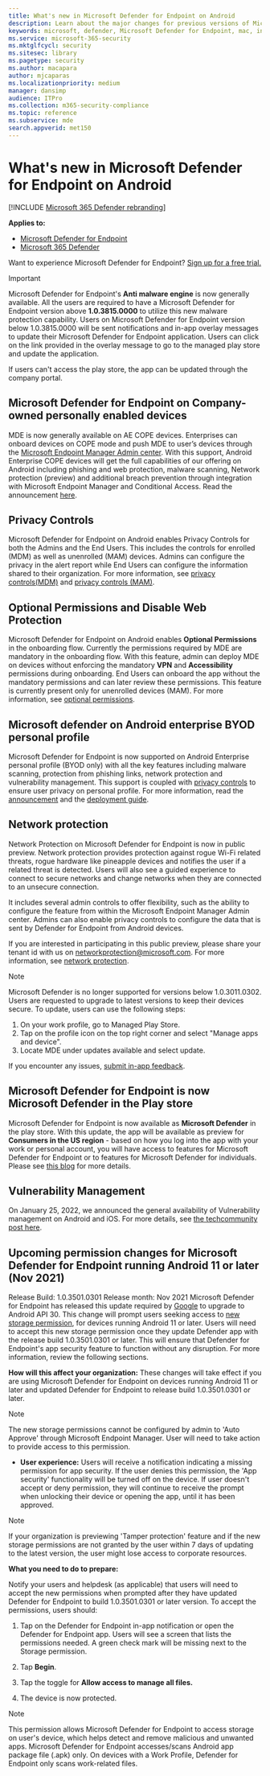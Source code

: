 ```yaml
---
title: What's new in Microsoft Defender for Endpoint on Android
description: Learn about the major changes for previous versions of Microsoft Defender for Endpoint on Android.
keywords: microsoft, defender, Microsoft Defender for Endpoint, mac, installation, macos, whatsnew
ms.service: microsoft-365-security
ms.mktglfcycl: security
ms.sitesec: library
ms.pagetype: security
ms.author: macapara
author: mjcaparas
ms.localizationpriority: medium
manager: dansimp
audience: ITPro
ms.collection: m365-security-compliance
ms.topic: reference
ms.subservice: mde
search.appverid: met150
---
```


# What's new in Microsoft Defender for Endpoint on Android

[!INCLUDE [Microsoft 365 Defender rebranding](../../includes/microsoft-defender.md)]

**Applies to:**
- [Microsoft Defender for Endpoint](https://go.microsoft.com/fwlink/p/?linkid=2154037)
- [Microsoft 365 Defender](https://go.microsoft.com/fwlink/?linkid=2118804)

Want to experience Microsoft Defender for Endpoint? [Sign up for a free trial.](https://signup.microsoft.com/create-account/signup?products=7f379fee-c4f9-4278-b0a1-e4c8c2fcdf7e&ru=https://aka.ms/MDEp2OpenTrial?ocid=docs-wdatp-exposedapis-abovefoldlink)

>[!IMPORTANT]
> Microsoft Defender for Endpoint's **Anti malware engine** is now generally available. All the users are required to have a Microsoft Defender for Endpoint version above **1.0.3815.0000** to utilize this new malware protection capability. Users on Microsoft Defender for Endpoint version below 1.0.3815.0000 will be sent notifications and in-app overlay messages to update their Microsoft Defender for Endpoint application. Users can click on the link provided in the overlay message to  go to the managed play store and update the application. 
>
> If users can't access the play store, the app can be updated through the company portal. 

## Microsoft Defender for Endpoint on Company-owned personally enabled devices
MDE is now generally available on AE COPE devices. Enterprises can onboard devices on COPE mode and push MDE to user’s devices through the [Microsoft Endpoint Manager Admin center](https://endpoint.microsoft.com). With this support, Android Enterprise COPE devices will get the full capabilities of our offering on Android including phishing and web protection, malware scanning, Network protection (preview) and additional breach prevention through integration with Microsoft Endpoint Manager and Conditional Access. Read the announcement [here](https://techcommunity.microsoft.com/t5/microsoft-defender-for-endpoint/microsoft-defender-for-endpoint-is-now-available-on-android/ba-p/3626100).

## Privacy Controls

Microsoft Defender for Endpoint on Android enables Privacy Controls for both the Admins and the End Users. This includes the controls for enrolled (MDM) as well as unenrolled (MAM) devices. Admins can configure the privacy in the alert report while End Users can configure the information shared to their organization. For more information, see [privacy controls(MDM)](/microsoft-365/security/defender-endpoint/android-configure#privacy-controls) and [privacy controls (MAM)](/microsoft-365/security/defender-endpoint/android-configure-mam#configure-privacy-controls).

## Optional Permissions and Disable Web Protection

Microsoft Defender for Endpoint on Android enables **Optional Permissions** in the onboarding flow. Currently the permissions required by MDE are mandatory in the onboarding flow. With this feature, admin can deploy MDE on devices without enforcing the mandatory **VPN** and **Accessibility** permissions during onboarding. End Users can onboard the app without the mandatory permissions and can later review these permissions. This feature is currently present only for unenrolled devices (MAM). For more information, see [optional permissions](/microsoft-365/security/defender-endpoint/android-configure-mam#optional-permissions).


## Microsoft defender on Android enterprise BYOD personal profile
Microsoft Defender for Endpoint is now supported on Android Enterprise personal profile (BYOD only) with all the key features including malware scanning, protection from phishing links, network protection and vulnerability management. This support is coupled with [privacy controls](/microsoft-365/security/defender-endpoint/android-configure#privacy-controls) to ensure user privacy on personal profile. For more information, read the [announcement](https://techcommunity.microsoft.com/t5/microsoft-defender-for-endpoint/announcing-the-public-preview-of-defender-for-endpoint-personal/ba-p/3370979) and the [deployment guide](/microsoft-365/security/defender-endpoint/android-intune#set-up-microsoft-defender-in-personal-profile-on-android-enterprise-in-byod-mode).

## Network protection
Network Protection on Microsoft Defender for Endpoint is now in public preview. Network protection provides protection against rogue Wi-Fi related threats, rogue hardware like pineapple devices and notifies the user if a related threat is detected. Users will also see a guided experience to connect to secure networks and change networks when they are connected to an unsecure connection.

It includes several admin controls to offer flexibility, such as the ability to configure the feature from within the Microsoft Endpoint Manager Admin center. Admins can also enable privacy controls to configure the data that is sent by Defender for Endpoint from Android devices. 

If you are interested in participating in this public preview, please share your tenant id with us on networkprotection@microsoft.com. For more information, see [network protection](/microsoft-365/security/defender-endpoint/android-configure).

>[!NOTE]
>Microsoft Defender is no longer supported for versions below 1.0.3011.0302. Users are requested to upgrade to latest versions to keep their devices secure.
To update, users can use the following steps:
>1. On your work profile, go to Managed Play Store.
>2. Tap on the profile icon on the top right corner and select "Manage apps and device".
>3. Locate MDE under updates available and select update.
>
>If you encounter any issues, [submit in-app feedback](/security/defender-endpoint/android-support-signin#send-in-app-feedback).

## Microsoft Defender for Endpoint is now Microsoft Defender in the Play store

Microsoft Defender for Endpoint is now available as **Microsoft Defender** in the play store. With this update, the app will be available as preview for **Consumers in the US region** - based on how you log into the app with your work or personal account, you will have access to features for Microsoft Defender for Endpoint or to features for Microsoft Defender for individuals. Please see [this blog](https://www.microsoft.com/microsoft-365/microsoft-defender-for-individuals) for more details.

## Vulnerability Management

On January 25, 2022, we announced the general availability of Vulnerability management on Android and iOS. For more details, see [the techcommunity post here](https://techcommunity.microsoft.com/t5/microsoft-defender-for-endpoint/announcing-general-availability-of-vulnerability-management/ba-p/3071663).

## Upcoming permission changes for Microsoft Defender for Endpoint running Android 11 or later (Nov 2021)

Release Build: 1.0.3501.0301
Release month: Nov 2021
Microsoft Defender for Endpoint has released this update required by [Google](https://developer.android.com/distribute/play-policies#APILevel30) to upgrade to Android API 30. This change will prompt users seeking access to [new storage permission](https://developer.android.com/training/data-storage/manage-all-files#all-files-access-google-play), for devices running Android 11 or later. Users will need to accept this new storage permission once they update Defender app with the release build 1.0.3501.0301 or later. This will ensure that Defender for Endpoint's app security feature to function without any disruption. For more information, review the following sections.

**How will this affect your organization:**
These changes will take effect if you are using Microsoft Defender for Endpoint on devices running Android 11 or later and updated Defender for Endpoint to release build 1.0.3501.0301 or later.

> [!NOTE]
> The new storage permissions cannot be configured by admin to 'Auto Approve' through Microsoft Endpoint Manager. User will need to take action to provide access to this permission.

- **User experience:** Users will receive a notification indicating a missing permission for app security. If the user denies this permission, the 'App security' functionality will be turned off on the device. If user doesn't accept or deny permission, they will continue to receive the prompt when unlocking their device or opening the app, until it has been approved.

> [!NOTE]
> If your organization is previewing 'Tamper protection' feature and if the new storage permissions are not granted by the user within 7 days of updating to the latest version, the user might lose access to corporate resources.

**What you need to do to prepare:**

Notify your users and helpdesk (as applicable) that users will need to accept the new permissions when prompted after they have updated Defender for Endpoint to build 1.0.3501.0301 or later version. To accept the permissions, users should:

1. Tap on the Defender for Endpoint in-app notification or open the Defender for Endpoint app. Users will see a screen that lists the permissions needed. A green check mark will be missing next to the Storage permission.

2. Tap **Begin**.

3. Tap the toggle for **Allow access to manage all files.**

4. The device is now protected.

  > [!NOTE]
  > This permission allows Microsoft Defender for Endpoint to access storage on user's device, which helps detect and remove malicious and unwanted apps. Microsoft Defender for Endpoint accesses/scans Android app package file (.apk) only. On devices with a Work Profile, Defender for Endpoint only scans work-related files.
